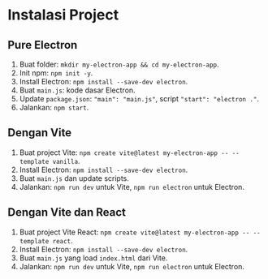 # Instalasi Project

## Pure Electron
1. Buat folder: `mkdir my-electron-app && cd my-electron-app`.
2. Init npm: `npm init -y`.
3. Install Electron: `npm install --save-dev electron`.
4. Buat `main.js`: kode dasar Electron.
5. Update `package.json`: `"main": "main.js"`, script `"start": "electron ."`.
6. Jalankan: `npm start`.

## Dengan Vite
1. Buat project Vite: `npm create vite@latest my-electron-app -- --template vanilla`.
2. Install Electron: `npm install --save-dev electron`.
3. Buat `main.js` dan update scripts.
4. Jalankan: `npm run dev` untuk Vite, `npm run electron` untuk Electron.

## Dengan Vite dan React
1. Buat project Vite React: `npm create vite@latest my-electron-app -- --template react`.
2. Install Electron: `npm install --save-dev electron`.
3. Buat `main.js` yang load `index.html` dari Vite.
4. Jalankan: `npm run dev` untuk Vite, `npm run electron` untuk Electron.